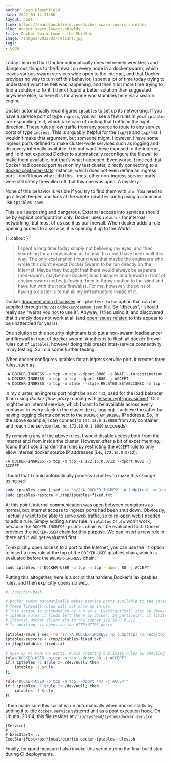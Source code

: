 ```yaml
---
author: Sean Blanchfield
date: 2022-03-14 21:00
layout: post
link: https://seanblanchfield.com/docker-swarm-lowers-shields/
slug: docker-swarm-lowers-shields
title: Docker Swarm Lowers the Shields
image: /images/2022/03/reliant.jpg
tags:
- Code
---
```


Today I learned that Docker automatically does extremely wreckless and dangerous things to the firewall on every node in a docker swarm, which leaves various swarm services wide open to the internet, and that Docker provides no way to turn off this behavior. I spent a lot of time today trying to understand what the hell was happening, and then a lot more time trying to find a solution to fix it. I think I found a better solution than suggested anywhere else, so here it is for anyone who stumbles here via a search engine. 

<!-- more -->

Docker automatically reconfigures `iptables` to set up its networking. If you have a service port of type `ingress`, you will see a few rules in your `iptables` corresponding to it, which take care of routing that traffic in the right direction. These rules allow traffic from any source to route to any service ports of type `ingress`. This is arguably helpful for the `tcp/80` and `tcp/443`. I wouldn't make that argument, but someone might. However, I have some ingress ports defined to make cluster-wide services such as logging and discovery internally available. I do not want these exposed to the internet, and I did not expected Docker to automatically reconfigure the filewall to make them available, but that's what happened. Even worse, I noticed that Docker had opened port `8080` on my test cluster, directly connecting to a  [docker-container-stats](https://github.com/virtualzone/docker-container-stats) instance, which does not even define an ingress port. I don't know why it did this - most other non-ingress service ports were still safely firewalled off, but this one was open. A mystery.

None of this behavior is visible if you try to find them with `ufw`. You need to go a level deeper, and look at the whole `iptables` config using a command like `iptables-save`.

This is all surprising and dangerous. External access into services should be by explicit configuration only. Docker uses `iptables` for internal networking, but most of us use it as our firewall. When docker adds a rule opening access to a service, it is opening it up to the World. 

{: .callout }
> I spent a long time today simply not believing my eyes, and then searching for an explanation as to how this could have been built this way. The only explanation I found was that maybe the engineers who wrote this didn't expect Docker Swarm to be run directly on the Internet. Maybe they thought that there would always be separate (non-swarm, maybe non-Docker) load balancer and firewall in front of docker swarm nodes (allowing them to throw caution to the wind and have fun with the node firewalls). For me, however, the point of having a cluster is to run all my infrastructure inside of it.

 Docker [documentation discusses](https://docs.docker.com/network/iptables/#prevent-docker-from-manipulating-iptables) an `iptables: false` option that can be supplied through the `/etc/docker/daemon.json` file. By "discuss", I should really say "warns you not to use it". Anyway, I tried using it, and discovered that it simply does not work at all (and [open issues related](https://github.com/docker/for-linux/issues/136) to this appear to be unattended for years).

One solution to this security nightmare is to put a non-swarm loadbalancer and firewall in front of docker swarm.  Another is to flush all docker firewall rules out of `iptables`, however doing this breaks inter-service connectivity in my testing. So I did some further testing.

When docker configures iptables for an ingress service port, it creates three rules, such as

``` txt
-A DOCKER-INGRESS -p tcp -m tcp --dport 8080 -j DNAT --to-destination 172.18.0.2:8080
-A DOCKER-INGRESS -p tcp -m tcp --dport 8080 -j ACCEPT
-A DOCKER-INGRESS -p tcp -m state --state RELATED,ESTABLISHED -m tcp --sport 8080 -j ACCEPT
```

In my cluster, an ingress port might be `80` or `443`, used for the load balancer (I am using *docker-flow-proxy* running with [letsencrypt-provisioner](https://github.com/seanblanchfield/docker-flow-proxy-letsencrypt-provisioner)). Or it might be an internal service, which I want to be available across every container in every stack in the cluster (e.g., logging). I achieve the latter by having logging clients connect to the `DOCKER_GW_BRIDGE` IP address. So, in the above example, I can connect to `172.18.0.1:8080` from any container and reach the service (i.e., `nc 172.18.0.1 8080` succeeds)

By removing any of the above rules, I would disable access both from the internet and from inside the cluster. However, after a bit of experimenting, I found that I could harden the rules by restricting the `ACCEPT` rule to only allow internal docker source IP addresses (i.e., `172.16.0.0/12`):

```
-A DOCKER-INGRESS -p tcp -m tcp -s 172.16.0.0/12 --dport 8080 -j ACCEPT
```

I found that I could automatically process `iptables` to make this change using `sed`:
``` bash
sudo iptables-save | sed -re "s/(-A DOCKER-INGRESS -p (udp|tcp) -m (udp|tcp) --dport .*)( -j ACCEPT)/\1 -s 172.16.0.0\/12 \4/" > /tmp/iptables-fixed.txt
sudo iptables-restore < /tmp/iptables-fixed.txt
```

At this point, internal communication was open between containers as normal, but internet access to ingress ports had been shut down. Obviously, I actually want to be able to serve web traffic, so to re-open web I needed to add a rule. Simply adding a new rule in `iptables` or `ufw` won't work, because the `DOCKER-INGRESS` `iptables` chain will be evaluated first. Docker provides the `DOCKER-USER` chain for this purpose. We can insert a new rule in there and it will get evaluated first.

To explicitly open access to a port to the Internet, you can use the `-I` option to insert a new rule at the top of the `DOCKER-USER` iptables chain, which is evaluated before the `DOCKER-INGRESS` chain:
``` bash
sudo iptables -I DOCKER-USER -p tcp -m tcp --dport 80 -j ACCEPT
```

Putting this altogether, here is a script that hardens Docker's lax iptables rules, and then explicitly opens up web.

``` bash
#! /usr/bin/bash

# Docker swarm automatically makes service ports available to the internet by creating new iptable rules.
# These firewall rules will not show up in ufw.
# This script is intended to be run as a `ExecStartPost` step in dockerd's systemd unit, and tightens up any
# iptable rules it finds left there by docker. In particular, it limits all traffic to service ports to 
# internal docker client IPs in the subnet 172.16.0.0\/12.
# In addition, it opens up the HTTP/HTTPS ports.

iptables-save | sed -re "s/(-A DOCKER-INGRESS -p (udp|tcp) -m (udp|tcp) --dport .*)( -j ACCEPT)/\1 -s 172.16.0.0\/12 \4/" > /tmp/iptables-fixed.txt
iptables-restore < /tmp/iptables-fixed.txt
rm /tmp/iptables-fixed.txt

# Open up HTTP/HTTPS ports. Avoid creating duplicate rules by checking with `iptables -C`
rule="DOCKER-USER -p tcp -m tcp --dport 80 -j ACCEPT"
if ! iptables -C $rule 2> /dev/null; then 
    iptables -I $rule
fi

rule="DOCKER-USER -p tcp -m tcp --dport 443 -j ACCEPT"
if ! iptables -C $rule 2> /dev/null; then 
    iptables -I $rule
fi

```

I then made sure this script is run automatically when docker starts by adding it to the `docker.service` systemd unit as a post execution hook.  On Ubuntu 20.04, this file resides at `/lib/systemd/system/docker.service`:
``` 
[Service]
# ...
# ExecStart=...
ExecStartPost=/usr/local/bin/fix-docker-iptables-rules.sh
```
Finally, for good measure I also invoke this script during the final build step during CI deployments.
